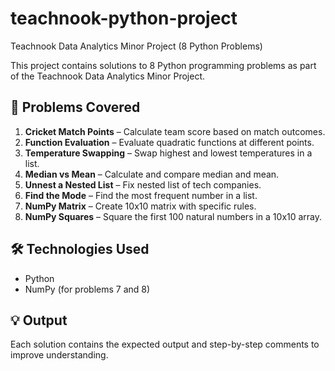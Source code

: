 # teachnook-python-project
Teachnook Data Analytics Minor Project (8 Python Problems)

This project contains solutions to 8 Python programming problems as part of the Teachnook Data Analytics Minor Project.

## 🚀 Problems Covered

1. **Cricket Match Points** – Calculate team score based on match outcomes.
2. **Function Evaluation** – Evaluate quadratic functions at different points.
3. **Temperature Swapping** – Swap highest and lowest temperatures in a list.
4. **Median vs Mean** – Calculate and compare median and mean.
5. **Unnest a Nested List** – Fix nested list of tech companies.
6. **Find the Mode** – Find the most frequent number in a list.
7. **NumPy Matrix** – Create 10x10 matrix with specific rules.
8. **NumPy Squares** – Square the first 100 natural numbers in a 10x10 array.

## 🛠️ Technologies Used

- Python
- NumPy (for problems 7 and 8)

## 💡 Output

Each solution contains the expected output and step-by-step comments to improve understanding.
